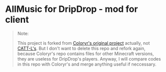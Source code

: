 # AllMusic for DripDrop - mod for client

> Note:
> 
> This project is forked from [Coloryr's original project](https://github.com/Coloryr/AllMusic_Client) actually,
> not [CATT-L's](https://github.com/CATT-L/AllMusic_M). But I don't want to delete this repo and refork again,
> because Coloryr's repo contains files for other Minecraft versions, they are useless for DripDrop's players.
> Anyway, I will compare codes in this repo with Coloryr's and merge anything useful if neccessary.

